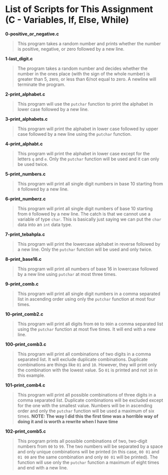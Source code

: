 # List of Scripts for This Assignment (C - Variables, If, Else, While)

**0-positive_or_negative.c**
> This program takes a random number and prints whether the number is positive, negative, or zero followed by a new line.

**1-last_digit.c**
> The program takes a random number and decides whether the number in the ones place (with the sign of the whole number) is greater than 5, zero, or less than 6/not equal to zero. A newline will terminate the program.

**2-print_alphabet.c**
> This program will use the ```putchar``` function to print the alphabet in lower case followed by a new line.

**3-print_alphabets.c**
> This program will print the alphabet in lower case followed by upper case followed by a new line using the ```putchar``` function.

**4-print_alphabt.c**
> This program will print the alphabet in lower case except for the letters ```q``` and ```e```. Only the ```putchar``` function will be used and it can only be used twice.

**5-print_numbers.c**
> This program will print all single digit numbers in base 10 starting from ```0``` followed by a new line.

**6-print_numberz.c**
> This program will print all single digit numbers of base 10 starting from ```0``` followed by a new line. The catch is that we cannot use a variable of type ```char```. This is basically just saying we can put the ```char``` data into an ```int``` data type.

**7-print_tebahpla.c**
> This program will print the lowercase alphabet in reverse followed by a new line. Only the ```putchar``` function will be used and only twice.

**8-print_base16.c**
> This program will print all numbers of base 16 in lowercase followed by a new line using ```putchar``` at most three times.

**9-print_comb.c**
> This program will print all single digit numbers in a comma separated list in ascending order using only the ```putchar``` function at most four times.

**10-print_comb2.c**
> This program will print all digits from ```00``` to ```99```in a comma separated list using the ```putchar``` function at most five times. It will end with a new line.

**100-print_comb3.c**
> This program will print all combinations of two digits in a comma separated list. It will exclude duplicate combinations. Duplicate combinations are things like ```01``` and ```10```. However, they will print only the combination with the lowest value. So ```01``` is printed and not ```10``` in this example.

**101-print_comb4.c**
> This program will print all possible combinations of three digits in a comma separated list. Duplicate combinations will be excluded except for the one with the smallest value. Numbers will be in ascending order and only the ```putchar``` function will be used a maximum of six times. **NOTE: The way I did this the first time was a horrible way of doing it and is worth a rewrite when I have time**

**102-print_comb5.c**
> This program prints all possible combinations of two, two-digit numbers from ```00``` to ```99```. The two numbers will be separated by a space and only unique combinations will be printed (in this case, ```00 01``` and ```01 00``` are the same combination and only ```00 01``` will be printed). The function will use only the ```putchar``` function a maximum of eight times and end with a new line. 
